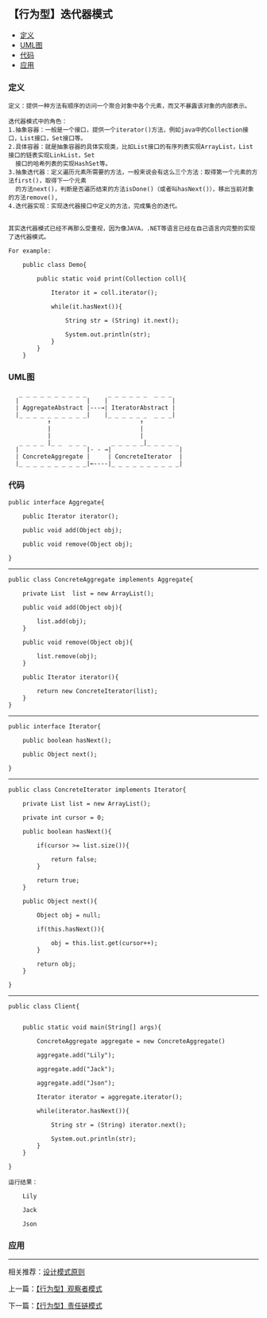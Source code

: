 

## 【行为型】迭代器模式

*   [定义](#define)
*   [UML图](#UML)
*   [代码](#code)
*   [应用](#app)




<h3 id="define">定义</h3>

    定义：提供一种方法有顺序的访问一个聚合对象中各个元素，而又不暴露该对象的内部表示。

    迭代器模式中的角色：
    1.抽象容器：一般是一个接口，提供一个iterator()方法，例如java中的Collection接口，List接口，Set接口等。
    2.具体容器：就是抽象容器的具体实现类，比如List接口的有序列表实现ArrayList，List接口的链表实现LinkList，Set
      接口的哈希列表的实现HashSet等。
    3.抽象迭代器：定义遍历元素所需要的方法，一般来说会有这么三个方法：取得第一个元素的方法first()，取得下一个元素
      的方法next()，判断是否遍历结束的方法isDone()（或者叫hasNext()），移出当前对象的方法remove(),
    4.迭代器实现：实现迭代器接口中定义的方法，完成集合的迭代。


    其实迭代器模式已经不再那么受重视，因为像JAVA，.NET等语言已经在自己语言内完整的实现了迭代器模式。

    For example:

        public class Demo{

            public static void print(Collection coll){

                Iterator it = coll.iterator();

                while(it.hasNext()){

                    String str = (String) it.next();

                    System.out.println(str);
                }
            }
        }



<h3 id="UML">UML图</h3>

       _ _ _ _ _ _ _ _ _ _      _ _ _ _ _ _  _ _ _
      |                   |    |                  |
      | AggregateAbstract |---→| IteratorAbstract |
      |_ _ _ _ _ _ _ _ _ _|    |_ _ _ _ _ _  _ _ _|
               ↑                         ↑
               |                         |
               |                         |
       _ _ _ _ |_ _  _ _ _       _ _ _ _ _|_ _ _ _ _
      |                   |- - →|                   |
      | ConcreteAggregate |     | ConcreteIterator  |
      |_ _ _ _ _ _ _ _ _ _|←----|_ _ _ _ _ _ _ _ _ _|



<h3 id="code">代码</h3>

    public interface Aggregate{

        public Iterator iterator();

        public void add(Object obj);

        public void remove(Object obj);

    }


***

    public class ConcreteAggregate implements Aggregate{

        private List  list = new ArrayList();

        public void add(Object obj){

            list.add(obj);
        }

        public void remove(Object obj){

            list.remove(obj);
        }

        public Iterator iterator(){

            return new ConcreteIterator(list);
        }
    }

***

    public interface Iterator{

        public boolean hasNext();

        public Object next();

    }

***


    public class ConcreteIterator implements Iterator{

        private List list = new ArrayList();

        private int cursor = 0;

        public boolean hasNext(){

            if(cursor >= list.size()){

                return false;
            }

            return true;
        }

        public Object next(){

            Object obj = null;

            if(this.hasNext()){

                obj = this.list.get(cursor++);
            }

            return obj;
        }

    }



***

    public class Client{


        public static void main(String[] args){

            ConcreteAggregate aggregate = new ConcreteAggregate()

            aggregate.add("Lily");

            aggregate.add("Jack");

            aggregate.add("Json");

            Iterator iterator = aggregate.iterator();

            while(iterator.hasNext()){

                String str = (String) iterator.next();

                System.out.println(str);
            }
        }

    }

    运行结果：

        Lily

        Jack

        Json




<h3 id="app">应用</h3>



***

相关推荐：[设计模式原则](./Principle)


上一篇：[【行为型】观察者模式](./Observer)

下一篇：[【行为型】责任链模式](./ResponsibilityChain)







